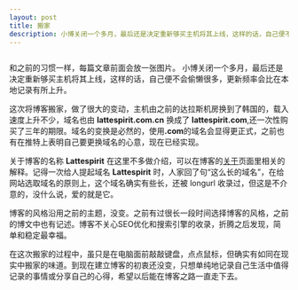 ```yaml
---
layout: post
title: 搬家
description: 小博关闭一个多月，最后还是决定重新够买主机将其上线，这样的话，自己便不会偷懒很多，更新频率会比在本地记录有所上升。
---
```


<center>
    <img class="img-responsive" src="{{ site.url }}/assets/home.jpg" alt="" title="home" />
</center>

和之前的习惯一样，每篇文章前面会放一张图片。
小博关闭一个多月，最后还是决定重新够买主机将其上线，这样的话，自己便不会偷懒很多，更新频率会比在本地记录有所上升。

这次将博客搬家，做了很大的变动，主机由之前的达拉斯机房换到了韩国的，载入速度上升不少，域名也由 <strong>lattespirit.com.cn</strong> 换成了 <strong>lattespirit.com</strong>,还一次性购买了三年的期限。域名的变换是必然的，使用<strong>.com</strong>的域名会显得更正式，之前也有在推特上表明自己要更换域名的心意，现在已经实现。

关于博客的名称 <strong>Lattespirit</strong> 在这里不多做介绍，可以在博客的<a href="{{ site.url }}/about" target="_blank">关于</a>页面里相关的解释。记得一次给人提起域名 <strong>Lattespirit</strong> 时，人家回了句“这么长的域名”，在给网站选取域名的原则上，这个域名确实有些长，还被 longurl 收录过，但这是不介意的，没什么说，爱的就是它。

博客的风格沿用之前的主题，没变。之前有过很长一段时间选择博客的风格，之前的博文中也有记述。博客不关心SEO优化和搜索引擎的收录，折腾之后发现，简单和稳定最幸福。

在这次搬家的过程中，虽只是在电脑面前敲敲键盘，点点鼠标，但确实有如同在现实中搬家的味道。到现在建立博客的初衷还没变，只想单纯地记录自己生活中值得记录的事情或分享自己的心得，希望以后能在博客之路一直走下去。
